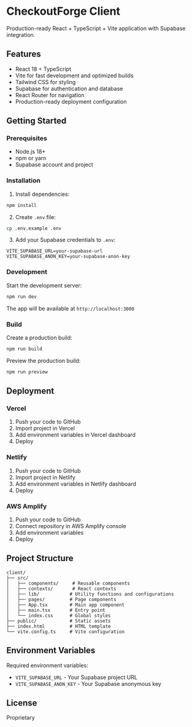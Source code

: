 # CheckoutForge Client

Production-ready React + TypeScript + Vite application with Supabase integration.

## Features

- React 18 + TypeScript
- Vite for fast development and optimized builds
- Tailwind CSS for styling
- Supabase for authentication and database
- React Router for navigation
- Production-ready deployment configuration

## Getting Started

### Prerequisites

- Node.js 18+
- npm or yarn
- Supabase account and project

### Installation

1. Install dependencies:
```bash
npm install
```

2. Create `.env` file:
```bash
cp .env.example .env
```

3. Add your Supabase credentials to `.env`:
```
VITE_SUPABASE_URL=your-supabase-url
VITE_SUPABASE_ANON_KEY=your-supabase-anon-key
```

### Development

Start the development server:
```bash
npm run dev
```

The app will be available at `http://localhost:3000`

### Build

Create a production build:
```bash
npm run build
```

Preview the production build:
```bash
npm run preview
```

## Deployment

### Vercel

1. Push your code to GitHub
2. Import project in Vercel
3. Add environment variables in Vercel dashboard
4. Deploy

### Netlify

1. Push your code to GitHub
2. Import project in Netlify
3. Add environment variables in Netlify dashboard
4. Deploy

### AWS Amplify

1. Push your code to GitHub
2. Connect repository in AWS Amplify console
3. Add environment variables
4. Deploy

## Project Structure

```
client/
├── src/
│   ├── components/     # Reusable components
│   ├── contexts/       # React contexts
│   ├── lib/           # Utility functions and configurations
│   ├── pages/         # Page components
│   ├── App.tsx        # Main app component
│   ├── main.tsx       # Entry point
│   └── index.css      # Global styles
├── public/            # Static assets
├── index.html         # HTML template
└── vite.config.ts     # Vite configuration
```

## Environment Variables

Required environment variables:

- `VITE_SUPABASE_URL` - Your Supabase project URL
- `VITE_SUPABASE_ANON_KEY` - Your Supabase anonymous key

## License

Proprietary
